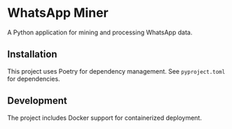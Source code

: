 # WhatsApp Miner

A Python application for mining and processing WhatsApp data.

## Installation

This project uses Poetry for dependency management. See `pyproject.toml` for dependencies.

## Development

The project includes Docker support for containerized deployment.
